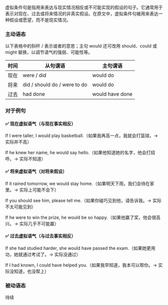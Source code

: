 虚拟条件句是指用来表达与现实情况相反或不可能实现的假设的句子。它通常用于表示对现在、过去或将来情况的非真实假设。在原文中，虚拟条件句被用来表达一种假设或愿望，而不是现实情况。

### 主动语态

以下表格中的斜杆 / 表示或者的意思；主句 would 还可改用 should、could 或 might 替换，以调节语气的强弱、可能性等。

| 时间 | 从句谓语                     | 主句谓语        |
| ---- | ---------------------------- | --------------- |
| 现在 | were / did                   | would do        |
| 将来 | did / should do / were to do | would do        |
| 过去 | had done                     | would have done |

### 对于例句

#### ✅ **现在虚拟语气**（与现在事实相反）

If I were taller, I would play basketball.（如果我再高一点，我就会打篮球。→ 实际并不高）

If he knew her name, he would say hello.（如果他知道她的名字，他会打招呼。→ 实际不知道）

#### ✅ **将来虚拟语气**（对将来假设）

If it rained tomorrow, we would stay home.（如果明天下雨，我们会待在家里。→ 实际上可能不会下）

If you should see him, please tell me.（如果你碰巧见到他，请告诉我。→ 实际不太可能见到）

If he were to win the prize, he would be so happy.（如果他赢了奖，他会很高兴。→ 实际几乎不可能赢）

#### ✅ **过去虚拟语气**（与过去事实相反）

If she had studied harder, she would have passed the exam.（如果她更用功，她就通过考试了。→ 实际没通过）

If I had known, I could have helped you.（如果我早知道，我本可以帮你。→ 实际没知道，也没帮上）

### 被动语态

待续
